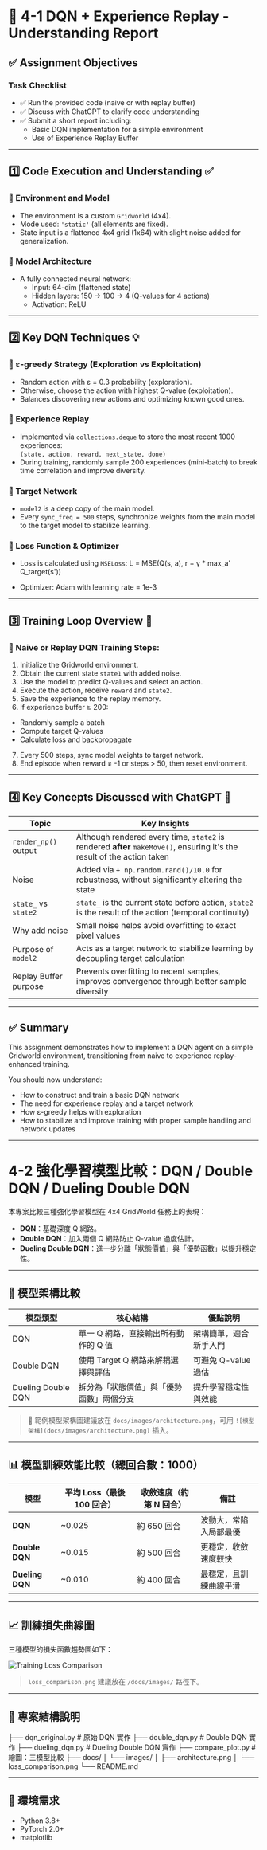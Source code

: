 # 📝 4-1 DQN + Experience Replay - Understanding Report

## ✅ Assignment Objectives

### Task Checklist
- ✅ Run the provided code (naive or with replay buffer)
- ✅ Discuss with ChatGPT to clarify code understanding
- ✅ Submit a short report including:
  - Basic DQN implementation for a simple environment
  - Use of Experience Replay Buffer

---

## 1️⃣ Code Execution and Understanding ✅

### 🧩 Environment and Model
- The environment is a custom `Gridworld` (4x4).
- Mode used: `'static'` (all elements are fixed).
- State input is a flattened 4x4 grid (1x64) with slight noise added for generalization.

### 🧠 Model Architecture
- A fully connected neural network:
  - Input: 64-dim (flattened state)
  - Hidden layers: 150 → 100 → 4 (Q-values for 4 actions)
  - Activation: ReLU

---

## 2️⃣ Key DQN Techniques 💡

### 🔹 ε-greedy Strategy (Exploration vs Exploitation)
- Random action with ε = 0.3 probability (exploration).
- Otherwise, choose the action with highest Q-value (exploitation).
- Balances discovering new actions and optimizing known good ones.

### 🔹 Experience Replay
- Implemented via `collections.deque` to store the most recent 1000 experiences:  
  `(state, action, reward, next_state, done)`
- During training, randomly sample 200 experiences (mini-batch) to break time correlation and improve diversity.

### 🔹 Target Network
- `model2` is a deep copy of the main model.
- Every `sync_freq = 500` steps, synchronize weights from the main model to the target model to stabilize learning.

### 🔹 Loss Function & Optimizer
- Loss is calculated using `MSELoss`:
L = MSE(Q(s, a), r + γ * max_a' Q_target(s'))

- Optimizer: Adam with learning rate = 1e-3

---

## 3️⃣ Training Loop Overview 🔁

### 🔄 Naive or Replay DQN Training Steps:
1. Initialize the Gridworld environment.
2. Obtain the current state `state1` with added noise.
3. Use the model to predict Q-values and select an action.
4. Execute the action, receive `reward` and `state2`.
5. Save the experience to the replay memory.
6. If experience buffer ≥ 200:
 - Randomly sample a batch
 - Compute target Q-values
 - Calculate loss and backpropagate
7. Every 500 steps, sync model weights to target network.
8. End episode when reward ≠ -1 or steps > 50, then reset environment.

---

## 4️⃣ Key Concepts Discussed with ChatGPT 📌

| Topic | Key Insights |
|-------|--------------|
| `render_np()` output | Although rendered every time, `state2` is rendered **after** `makeMove()`, ensuring it's the result of the action taken |
| Noise | Added via `+ np.random.rand()/10.0` for robustness, without significantly altering the state |
| `state_` vs `state2` | `state_` is the current state before action, `state2` is the result of the action (temporal continuity) |
| Why add noise | Small noise helps avoid overfitting to exact pixel values |
| Purpose of `model2` | Acts as a target network to stabilize learning by decoupling target calculation |
| Replay Buffer purpose | Prevents overfitting to recent samples, improves convergence through better sample diversity |

---

## ✅ Summary

This assignment demonstrates how to implement a DQN agent on a simple Gridworld environment, transitioning from naive to experience replay-enhanced training.

You should now understand:

- How to construct and train a basic DQN network
- The need for experience replay and a target network
- How ε-greedy helps with exploration
- How to stabilize and improve training with proper sample handling and network updates

---


# 4-2 強化學習模型比較：DQN / Double DQN / Dueling Double DQN

本專案比較三種強化學習模型在 4x4 GridWorld 任務上的表現：

- **DQN**：基礎深度 Q 網路。
- **Double DQN**：加入兩個 Q 網路防止 Q-value 過度估計。
- **Dueling Double DQN**：進一步分離「狀態價值」與「優勢函數」以提升穩定性。

---

## 🧠 模型架構比較

| 模型類型        | 核心結構                                             | 優點說明                                      |
|-----------------|------------------------------------------------------|-----------------------------------------------|
| DQN             | 單一 Q 網路，直接輸出所有動作的 Q 值                | 架構簡單，適合新手入門                        |
| Double DQN      | 使用 Target Q 網路來解耦選擇與評估                   | 可避免 Q-value 過估                           |
| Dueling Double DQN | 拆分為「狀態價值」與「優勢函數」兩個分支             | 提升學習穩定性與效能                          |

> 📌 範例模型架構圖建議放在 `docs/images/architecture.png`，可用 `![模型架構](docs/images/architecture.png)` 插入。

---

## 📊 模型訓練效能比較（總回合數：1000）

| 模型             | 平均 Loss（最後 100 回合） | 收斂速度（約第 N 回合） | 備註                       |
|------------------|-----------------------------|---------------------------|----------------------------|
| **DQN**          | ~0.025                      | 約 650 回合               | 波動大，常陷入局部最優     |
| **Double DQN**   | ~0.015                      | 約 500 回合               | 更穩定，收斂速度較快       |
| **Dueling DQN**  | ~0.010                      | 約 400 回合               | 最穩定，且訓練曲線平滑     |

---

## 📈 訓練損失曲線圖

三種模型的損失函數趨勢圖如下：

![Training Loss Comparison](docs/images/loss_comparison.png)

> `loss_comparison.png` 建議放在 `/docs/images/` 路徑下。

---

## 📁 專案結構說明
├── dqn_original.py # 原始 DQN 實作
├── double_dqn.py # Double DQN 實作
├── dueling_dqn.py # Dueling Double DQN 實作
├── compare_plot.py # 繪圖：三模型比較
├── docs/
│ └── images/
│ ├── architecture.png
│ └── loss_comparison.png
└── README.md

---

## 📌 環境需求

- Python 3.8+
- PyTorch 2.0+
- matplotlib


